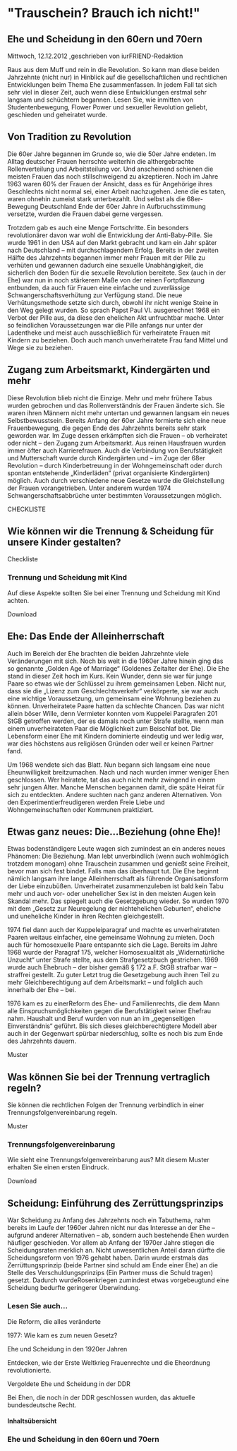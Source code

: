 # "Trauschein? Brauch ich nicht!"

## Ehe und Scheidung in den 60ern und 70ern

Mittwoch, 12.12.2012 ,geschrieben von iurFRIEND-Redaktion

Raus aus dem Muff und rein in die Revolution. So kann man diese beiden Jahrzehnte (nicht nur) in Hinblick auf die gesellschaftlichen und rechtlichen Entwicklungen beim Thema Ehe zusammenfassen. In jedem Fall tat sich sehr viel in dieser Zeit, auch wenn diese Entwicklungen erstmal sehr langsam und schüchtern begannen. Lesen Sie, wie inmitten von Studentenbewegung, Flower Power und sexueller Revolution geliebt, geschieden und geheiratet wurde.

## Von Tradition zu Revolution

Die 60er Jahre begannen im Grunde so, wie die 50er Jahre endeten. Im Alltag deutscher Frauen herrschte weiterhin die althergebrachte Rollenverteilung und Arbeitsteilung vor. Und anscheinend schienen die meisten Frauen das noch stillschweigend zu akzeptieren. Noch im Jahre 1963 waren 60% der Frauen der Ansicht, dass es für Angehörige ihres Geschlechts nicht normal sei, einer Arbeit nachzugehen. Jene die es taten, waren ohnehin zumeist stark unterbezahlt. Und selbst als die 68er-Bewegung Deutschland Ende der 60er Jahre in Aufbruchsstimmung versetzte, wurden die Frauen dabei gerne vergessen.

Trotzdem gab es auch eine Menge Fortschritte. Ein besonders revolutionärer davon war wohl die Entwicklung der Anti-Baby-Pille. Sie wurde 1961 in den USA auf den Markt gebracht und kam ein Jahr später nach Deutschland – mit durchschlagendem Erfolg. Bereits in der zweiten Hälfte des Jahrzehnts begannen immer mehr Frauen mit der Pille zu verhüten und gewannen dadurch eine sexuelle Unabhängigkeit, die sicherlich den Boden für die sexuelle Revolution bereitete. Sex (auch in der Ehe) war nun in noch stärkerem Maße von der reinen Fortpflanzung entbunden, da auch für Frauen eine einfache und zuverlässige Schwangerschaftsverhütung zur Verfügung stand. Die neue Verhütungsmethode setzte sich durch, obwohl ihr nicht wenige Steine in den Weg gelegt wurden. So sprach Papst Paul VI. ausgerechnet 1968 ein Verbot der Pille aus, da diese den ehelichen Akt unfruchtbar mache. Unter so feindlichen Voraussetzungen war die Pille anfangs nur unter der Ladentheke und meist auch ausschließlich für verheiratete Frauen mit Kindern zu beziehen. Doch auch manch unverheiratete Frau fand Mittel und Wege sie zu beziehen.

## Zugang zum Arbeitsmarkt, Kindergärten und mehr

Diese Revolution blieb nicht die Einzige. Mehr und mehr frühere Tabus wurden gebrochen und das Rollenverständnis der Frauen änderte sich. Sie waren ihren Männern nicht mehr untertan und gewannen langsam ein neues Selbstbewusstsein. Bereits Anfang der 60er Jahre formierte sich eine neue Frauenbewegung, die gegen Ende des Jahrzehnts bereits sehr stark geworden war. Im Zuge dessen erkämpften sich die Frauen – ob verheiratet oder nicht – den Zugang zum Arbeitsmarkt. Aus reinen Hausfrauen wurden immer öfter auch Karrierefrauen. Auch die Verbindung von Berufstätigkeit und Mutterschaft wurde durch Kindergärten und – im Zuge der 68er Revolution – durch Kinderbetreuung in der Wohngemeinschaft oder durch spontan entstehende „Kinderläden“ (privat organisierte Kindergärten) möglich. Auch durch verschiedene neue Gesetze wurde die Gleichstellung der Frauen vorangetrieben. Unter anderem wurden 1974 Schwangerschaftsabbrüche unter bestimmten Voraussetzungen möglich.

CHECKLISTE

## Wie können wir die Trennung & Scheidung für unsere Kinder gestalten?

Checkliste

### Trennung und Scheidung mit Kind

Auf diese Aspekte sollten Sie bei einer Trennung und Scheidung mit Kind achten.

Download

## Ehe: Das Ende der Alleinherrschaft

Auch im Bereich der Ehe brachten die beiden Jahrzehnte viele Veränderungen mit sich. Noch bis weit in die 1960er Jahre hinein ging das so genannte „Golden Age of Marriage“ (Goldenes Zeitalter der Ehe). Die Ehe stand in dieser Zeit hoch im Kurs. Kein Wunder, denn sie war für junge Paare so etwas wie der Schlüssel zu ihrem gemeinsamen Leben. Nicht nur, dass sie die „Lizenz zum Geschlechtsverkehr“ verkörperte, sie war auch eine wichtige Voraussetzung, um gemeinsam eine Wohnung beziehen zu können. Unverheiratete Paare hatten da schlechte Chancen. Das war nicht allein böser Wille, denn Vermieter konnten vom Kuppelei Paragrafen 201 StGB getroffen werden, der es damals noch unter Strafe stellte, wenn man einem unverheirateten Paar die Möglichkeit zum Beischlaf bot. Die Lebensform einer Ehe mit Kindern dominierte eindeutig und wer ledig war, war dies höchstens aus religiösen Gründen oder weil er keinen Partner fand.

Um 1968 wendete sich das Blatt. Nun begann sich langsam eine neue Eheunwilligkeit breitzumachen. Nach und nach wurden immer weniger Ehen geschlossen. Wer heiratete, tat das auch nicht mehr zwingend in einem sehr jungen Alter. Manche Menschen begannen damit, die späte Heirat für sich zu entdeckten. Andere suchten nach ganz anderen Alternativen. Von den Experimentierfreudigeren werden Freie Liebe und Wohngemeinschaften oder Kommunen praktiziert.

## Etwas ganz neues: Die...Beziehung (ohne Ehe)!

Etwas bodenständigere Leute wagen sich zumindest an ein anderes neues Phänomen: Die Beziehung. Man lebt unverbindlich (wenn auch wohlmöglich trotzdem monogam) ohne Trauschein zusammen und genießt seine Freiheit, bevor man sich fest bindet. Falls man das überhaupt tut. Die Ehe beginnt nämlich langsam ihre lange Alleinherrschaft als führende Organisationsform der Liebe einzubüßen. Unverheiratet zusammenzuleben ist bald kein Tabu mehr und auch vor- oder unehelicher Sex ist in den meisten Augen kein Skandal mehr. Das spiegelt auch die Gesetzgebung wieder. So wurden 1970 mit dem „Gesetz zur Neuregelung der nichtehelichen Geburten“, eheliche und uneheliche Kinder in ihren Rechten gleichgestellt.

1974 fiel dann auch der Kuppeleiparagraf und machte es unverheirateten Paaren weitaus einfacher, eine gemeinsame Wohnung zu mieten. Doch auch für homosexuelle Paare entspannte sich die Lage. Bereits im Jahre 1968 wurde der Paragraf 175, welcher Homosexualität als „Widernatürliche Unzucht“ unter Strafe stellte, aus dem Strafgesetzbuch gestrichen. 1969 wurde auch Ehebruch – der bisher gemäß § 172 a.F. StGB strafbar war – straffrei gestellt. Zu guter Letzt trug die Gesetzgebung auch ihren Teil zu mehr Gleichberechtigung auf dem Arbeitsmarkt – und folglich auch innerhalb der Ehe – bei.

1976 kam es zu einerReform des Ehe- und Familienrechts, die dem Mann alle Einspruchsmöglichkeiten gegen die Berufstätigkeit seiner Ehefrau nahm. Haushalt und Beruf wurden von nun an im „gegenseitigen Einverständnis“ geführt. Bis sich dieses gleichberechtigtere Modell aber auch in der Gegenwart spürbar niederschlug, sollte es noch bis zum Ende des Jahrzehnts dauern.

Muster

## Was können Sie bei der Trennung vertraglich regeln?

Sie können die rechtlichen Folgen der Trennung verbindlich in einer Trennungsfolgenvereinbarung regeln.

Muster

### Trennungsfolgenvereinbarung

Wie sieht eine Trennungsfolgenvereinbarung aus? Mit diesem Muster erhalten Sie einen ersten Eindruck.

Download

## Scheidung: Einführung des Zerrüttungsprinzips

War Scheidung zu Anfang des Jahrzehnts noch ein Tabuthema, nahm bereits im Laufe der 1960er Jahren nicht nur das Interesse an der Ehe – aufgrund anderer Alternativen – ab, sondern auch bestehende Ehen wurden häufiger geschieden. Vor allem ab Anfang der 1970er Jahre stiegen die Scheidungsraten merklich an. Nicht unwesentlichen Anteil daran dürfte die Scheidungsreform von 1976 gehabt haben. Darin wurde erstmals das Zerrüttungsprinzip (beide Partner sind schuld am Ende einer Ehe) an die Stelle des Verschuldungsprinzips (Ein Partner muss die Schuld tragen) gesetzt. Dadurch wurdeRosenkriegen zumindest etwas vorgebeugtund eine Scheidung bedurfte geringerer Überwindung.

### Lesen Sie auch...

Die Reform, die alles veränderte

1977: Wie kam es zum neuen Gesetz?

Ehe und Scheidung in den 1920er Jahren

Entdecken, wie der Erste Weltkrieg Frauenrechte und die Eheordnung revolutionierte.

Vergoldete Ehe und Scheidung in der DDR

Bei Ehen, die noch in der DDR geschlossen wurden, das aktuelle bundesdeutsche Recht.

#### Inhaltsübersicht

### Ehe und Scheidung in den 60ern und 70ern